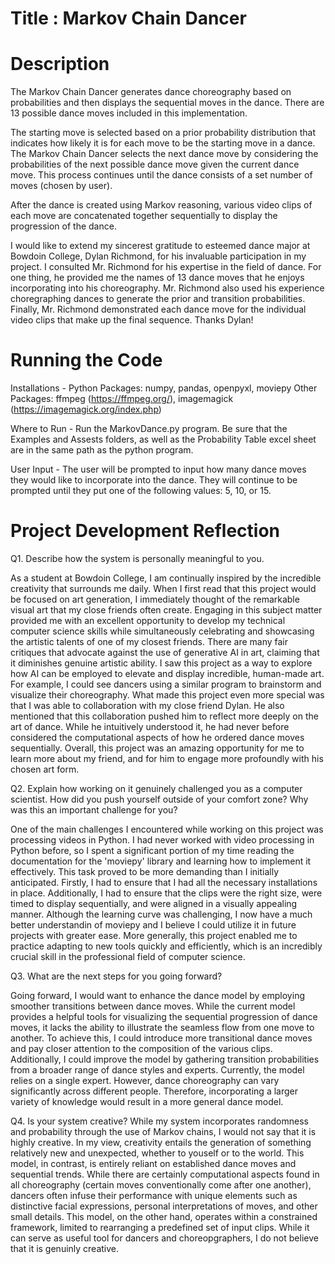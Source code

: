 # Title : Markov Chain Dancer

# Description
The Markov Chain Dancer generates dance choreography based on probabilities and then displays the sequential moves in the dance. There are 13 possible dance moves included in this implementation. 

The starting move is selected based on a prior probability distribution that indicates how likely it is for each move to be the starting move in a dance. The Markov Chain Dancer selects the next dance move by considering the probabilities of the next possible dance move given the current dance move. This process continues until the dance consists of a set number of moves (chosen by user).

After the dance is created using Markov reasoning, various video clips of each move are concatenated together sequentially to display the progression of the dance.

I would like to extend my sincerest gratitude to esteemed dance major at Bowdoin College, Dylan Richmond, for his invaluable participation in my project. I consulted Mr. Richmond for his expertise in the field of dance. For one thing, he provided me the names of 13 dance moves that he enjoys incorporating into his choreography. Mr. Richmond also used his experience choregraphing dances to generate the prior and transition probabilities. Finally, Mr. Richmond demonstrated each dance move for the individual video clips that make up the final sequence. Thanks Dylan!

# Running the Code
Installations -
Python Packages: numpy, pandas, openpyxl, moviepy
Other Packages: ffmpeg (https://ffmpeg.org/), imagemagick (https://imagemagick.org/index.php)

Where to Run - 
Run the MarkovDance.py program. Be sure that the Examples and Assests folders, as well as the Probability Table excel sheet are in the same path as the python program.

User Input - 
The user will be prompted to input how many dance moves they would like to incorporate into the dance. They will continue to be prompted until they put one of the following values: 5, 10, or 15.


# Project Development Reflection
Q1. Describe how the system is personally meaningful to you.

As a student at Bowdoin College, I am continually inspired by the incredible creativity that surrounds me daily. When I first read that this project would be focused on art generation, I immediately thought of the remarkable visual art that my close friends often create. Engaging in this subject matter provided me with an excellent opportunity to develop my technical computer science skills while simultaneously celebrating and showcasing the artistic talents of one of my closest friends. There are many fair critiques that advocate against the use of generative AI in art, claiming that it diminishes genuine artistic ability. I saw this project as a way to explore how AI can be employed to elevate and display incredible, human-made art. For example, I could see dancers using a similar program to brainstorm and visualize their choreography. What made this project even more special was that I was able to collaboration with my close friend Dylan. He also mentioned that this collaboration pushed him to reflect more deeply on the art of dance. While he intuitively understood it, he had never before considered the computational aspects of how he ordered dance moves sequentially. Overall, this project was an amazing opportunity for me to learn more about my friend, and for him to engage more profoundly with his chosen art form.


Q2. Explain how working on it genuinely challenged you as a computer scientist. How did you push yourself outside of your comfort zone? Why was this an important challenge for you?

One of the main challenges I encountered while working on this project was processing videos in Python. I had never worked with video processing in Python before, so I spent a significant portion of my time reading the documentation for the 'moviepy' library and learning how to implement it effectively. This task proved to be more demanding than I initially anticipated. Firstly, I had to ensure that I had all the necessary installations in place. Additionally, I had to ensure that the clips were the right size, were timed to display sequentially, and were aligned in a visually appealing manner. Although the learning curve was challenging, I now have a much better understandin of moviepy and I believe I could utilize it in future projects with greater ease. More generally, this project enabled me to practice adapting to new tools quickly and efficiently, which is an incredibly crucial skill in the professional field of computer science.


Q3. What are the next steps for you going forward?

Going forward, I would want to enhance the dance model by employing smoother transitions between dance moves. While the current model provides a helpful tools for visualizing the sequential progression of dance moves, it lacks the ability to illustrate the seamless flow from one move to another. To achieve this, I could introduce more transitional dance moves and pay closer attention to the composition of the various clips. Additionally, I could improve the model by gathering transition probabilities from a broader range of dance styles and experts. Currently, the model relies on a single expert. However, dance choreography can vary significantly across different people. Therefore, incorporating a larger variety of knowledge would result in a more general dance model.


Q4. Is your system creative?
While my system incorporates randomness and probability through the use of Markov chains, I would not say that it is highly creative. In my view, creativity entails the generation of something relatively new and unexpected, whether to youself or to the world. This model, in contrast, is entirely reliant on established dance moves and sequential trends. While there are certainly computational aspects found in all choreography (certain moves conventionally come after one another), dancers often infuse their performance with unique elements such as distinctive facial expressions, personal interpretations of moves, and other small details. This model, on the other hand, operates within a constrained framework, limited to rearranging a predefined set of input clips. While it can serve as useful tool for dancers and choreopgraphers, I do not believe that it is genuinly creative.
